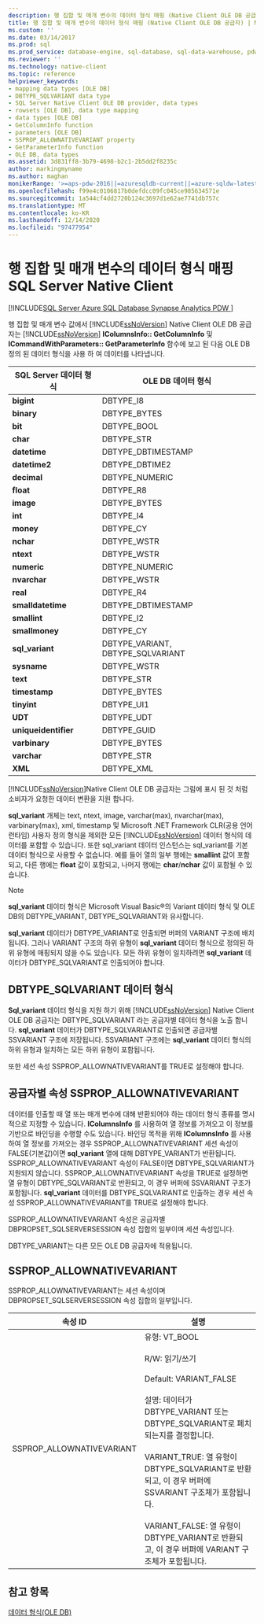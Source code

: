```yaml
---
description: 행 집합 및 매개 변수의 데이터 형식 매핑 (Native Client OLE DB 공급자)
title: 행 집합 및 매개 변수의 데이터 형식 매핑 (Native Client OLE DB 공급자) | Microsoft Docs
ms.custom: ''
ms.date: 03/14/2017
ms.prod: sql
ms.prod_service: database-engine, sql-database, sql-data-warehouse, pdw
ms.reviewer: ''
ms.technology: native-client
ms.topic: reference
helpviewer_keywords:
- mapping data types [OLE DB]
- DBTYPE_SQLVARIANT data type
- SQL Server Native Client OLE DB provider, data types
- rowsets [OLE DB], data type mapping
- data types [OLE DB]
- GetColumnInfo function
- parameters [OLE DB]
- SSPROP_ALLOWNATIVEVARIANT property
- GetParameterInfo function
- OLE DB, data types
ms.assetid: 3d831ff8-3b79-4698-b2c1-2b5dd2f8235c
author: markingmyname
ms.author: maghan
monikerRange: '>=aps-pdw-2016||=azuresqldb-current||=azure-sqldw-latest||>=sql-server-2016||>=sql-server-linux-2017||=azuresqldb-mi-current'
ms.openlocfilehash: f99e4c0106817b0defdcc09fc045ce985634571e
ms.sourcegitcommit: 1a544cf4dd2720b124c3697d1e62ae7741db757c
ms.translationtype: MT
ms.contentlocale: ko-KR
ms.lasthandoff: 12/14/2020
ms.locfileid: "97477954"
---
```

# <a name="sql-server-native-client-data-type-mapping-in-rowsets-and-parameters"></a>행 집합 및 매개 변수의 데이터 형식 매핑 SQL Server Native Client
[!INCLUDE[SQL Server Azure SQL Database Synapse Analytics PDW ](../../includes/applies-to-version/sql-asdb-asdbmi-asa-pdw.md)]

  행 집합 및 매개 변수 값에서 [!INCLUDE[ssNoVersion](../../includes/ssnoversion-md.md)] Native Client OLE DB 공급자는 [!INCLUDE[ssNoVersion](../../includes/ssnoversion-md.md)] **IColumnsInfo:: GetColumnInfo** 및 **ICommandWithParameters:: GetParameterInfo** 함수에 보고 된 다음 OLE DB 정의 된 데이터 형식을 사용 하 여 데이터를 나타냅니다.  
  
|SQL Server 데이터 형식|OLE DB 데이터 형식|  
|--------------------------|----------------------|  
|**bigint**|DBTYPE_I8|  
|**binary**|DBTYPE_BYTES|  
|**bit**|DBTYPE_BOOL|  
|**char**|DBTYPE_STR|  
|**datetime**|DBTYPE_DBTIMESTAMP|  
|**datetime2**|DBTYPE_DBTIME2|  
|**decimal**|DBTYPE_NUMERIC|  
|**float**|DBTYPE_R8|  
|**image**|DBTYPE_BYTES|  
|**int**|DBTYPE_I4|  
|**money**|DBTYPE_CY|  
|**nchar**|DBTYPE_WSTR|  
|**ntext**|DBTYPE_WSTR|  
|**numeric**|DBTYPE_NUMERIC|  
|**nvarchar**|DBTYPE_WSTR|  
|**real**|DBTYPE_R4|  
|**smalldatetime**|DBTYPE_DBTIMESTAMP|  
|**smallint**|DBTYPE_I2|  
|**smallmoney**|DBTYPE_CY|  
|**sql_variant**|DBTYPE_VARIANT, DBTYPE_SQLVARIANT|  
|**sysname**|DBTYPE_WSTR|  
|**text**|DBTYPE_STR|  
|**timestamp**|DBTYPE_BYTES|  
|**tinyint**|DBTYPE_UI1|  
|**UDT**|DBTYPE_UDT|  
|**uniqueidentifier**|DBTYPE_GUID|  
|**varbinary**|DBTYPE_BYTES|  
|**varchar**|DBTYPE_STR|  
|**XML**|DBTYPE_XML|  
  
 [!INCLUDE[ssNoVersion](../../includes/ssnoversion-md.md)]Native Client OLE DB 공급자는 그림에 표시 된 것 처럼 소비자가 요청한 데이터 변환을 지원 합니다.  
  
 **sql_variant** 개체는 text, ntext, image, varchar(max), nvarchar(max), varbinary(max), xml, timestamp 및 Microsoft .NET Framework CLR(공용 언어 런타임) 사용자 정의 형식을 제외한 모든 [!INCLUDE[ssNoVersion](../../includes/ssnoversion-md.md)] 데이터 형식의 데이터를 포함할 수 있습니다. 또한 sql_variant 데이터 인스턴스는 sql_variant를 기본 데이터 형식으로 사용할 수 없습니다. 예를 들어 열의 일부 행에는 **smallint** 값이 포함되고, 다른 행에는 **float** 값이 포함되고, 나머지 행에는 **char**/**nchar** 값이 포함될 수 있습니다.  
  
> [!NOTE]  
>  **sql_variant** 데이터 형식은 Microsoft Visual Basic®의 Variant 데이터 형식 및 OLE DB의 DBTYPE_VARIANT, DBTYPE_SQLVARIANT와 유사합니다.  
  
 **sql_variant** 데이터가 DBTYPE_VARIANT로 인출되면 버퍼의 VARIANT 구조에 배치됩니다. 그러나 VARIANT 구조의 하위 유형이 **sql_variant** 데이터 형식으로 정의된 하위 유형에 매핑되지 않을 수도 있습니다. 모든 하위 유형이 일치하려면 **sql_variant** 데이터가 DBTYPE_SQLVARIANT로 인출되어야 합니다.  
  
## <a name="dbtype_sqlvariant-data-type"></a>DBTYPE_SQLVARIANT 데이터 형식  
 **Sql_variant** 데이터 형식을 지원 하기 위해 [!INCLUDE[ssNoVersion](../../includes/ssnoversion-md.md)] Native Client OLE DB 공급자는 DBTYPE_SQLVARIANT 라는 공급자별 데이터 형식을 노출 합니다. **sql_variant** 데이터가 DBTYPE_SQLVARIANT로 인출되면 공급자별 SSVARIANT 구조에 저장됩니다. SSVARIANT 구조에는 **sql_variant** 데이터 형식의 하위 유형과 일치하는 모든 하위 유형이 포함됩니다.  
  
 또한 세션 속성 SSPROP_ALLOWNATIVEVARIANT를 TRUE로 설정해야 합니다.  
  
## <a name="provider-specific-property-ssprop_allownativevariant"></a>공급자별 속성 SSPROP_ALLOWNATIVEVARIANT  
 데이터를 인출할 때 열 또는 매개 변수에 대해 반환되어야 하는 데이터 형식 종류를 명시적으로 지정할 수 있습니다. **IColumnsInfo** 를 사용하여 열 정보를 가져오고 이 정보를 기반으로 바인딩을 수행할 수도 있습니다. 바인딩 목적을 위해 **IColumnsInfo** 를 사용하여 열 정보를 가져오는 경우 SSPROP_ALLOWNATIVEVARIANT 세션 속성이 FALSE(기본값)이면 **sql_variant** 열에 대해 DBTYPE_VARIANT가 반환됩니다. SSPROP_ALLOWNATIVEVARIANT 속성이 FALSE이면 DBTYPE_SQLVARIANT가 지원되지 않습니다. SSPROP_ALLOWNATIVEVARIANT 속성을 TRUE로 설정하면 열 유형이 DBTYPE_SQLVARIANT로 반환되고, 이 경우 버퍼에 SSVARIANT 구조가 포함됩니다. **sql_variant** 데이터를 DBTYPE_SQLVARIANT로 인출하는 경우 세션 속성 SSPROP_ALLOWNATIVEVARIANT를 TRUE로 설정해야 합니다.  
  
 SSPROP_ALLOWNATIVEVARIANT 속성은 공급자별 DBPROPSET_SQLSERVERSESSION 속성 집합의 일부이며 세션 속성입니다.  
  
 DBTYPE_VARIANT는 다른 모든 OLE DB 공급자에 적용됩니다.  
  
## <a name="ssprop_allownativevariant"></a>SSPROP_ALLOWNATIVEVARIANT  
 SSPROP_ALLOWNATIVEVARIANT는 세션 속성이며 DBPROPSET_SQLSERVERSESSION 속성 집합의 일부입니다.  
  
|속성 ID|설명|  
|-|-|  
|SSPROP_ALLOWNATIVEVARIANT|유형: VT_BOOL<br /><br /> R/W: 읽기/쓰기<br /><br /> Default: VARIANT_FALSE<br /><br /> 설명: 데이터가 DBTYPE_VARIANT 또는 DBTYPE_SQLVARIANT로 페치되는지를 결정합니다.<br /><br /> VARIANT_TRUE: 열 유형이 DBTYPE_SQLVARIANT로 반환되고, 이 경우 버퍼에 SSVARIANT 구조체가 포함됩니다.<br /><br /> VARIANT_FALSE: 열 유형이 DBTYPE_VARIANT로 반환되고, 이 경우 버퍼에 VARIANT 구조체가 포함됩니다.|  
  
## <a name="see-also"></a>참고 항목  
 [데이터 형식&#40;OLE DB&#41;](../../relational-databases/native-client-ole-db-data-types/data-types-ole-db.md)  
  
  
